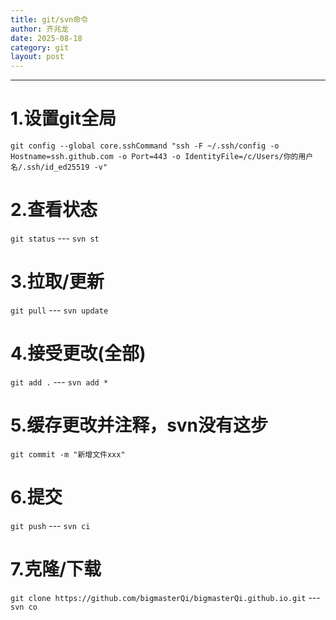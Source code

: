```yaml
---
title: git/svn命令
author: 齐兆龙
date: 2025-08-18
category: git
layout: post
---
```


---

# 1.设置git全局
`git config --global core.sshCommand "ssh -F ~/.ssh/config -o Hostname=ssh.github.com -o Port=443 -o IdentityFile=/c/Users/你的用户名/.ssh/id_ed25519 -v"`

# 2.查看状态
`git status`   ---   `svn st`

# 3.拉取/更新
`git pull`   ---   `svn update`

# 4.接受更改(全部)
`git add .`   ---   `svn add *`

# 5.缓存更改并注释，svn没有这步
`git commit -m "新增文件xxx"`

# 6.提交
`git push`   ---   `svn ci`  

# 7.克隆/下载
`git clone https://github.com/bigmasterQi/bigmasterQi.github.io.git`   ---   `svn co`  
